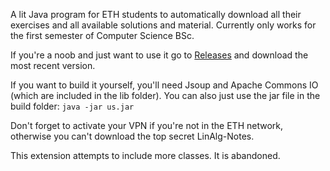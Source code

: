 A lit Java program for ETH students to automatically download all their exercises and all available solutions and material.
Currently only works for the first semester of Computer Science BSc.

If you're a noob and just want to use it go to [Releases](https://gitlab.ethz.ch/dominik/uebungsscraper-java/tags) and download the most recent version.

If you want to build it yourself, you'll need Jsoup and Apache Commons IO (which are included in the lib folder).
You can also just use the jar file in the build folder: `java -jar us.jar`

Don't forget to activate your VPN if you're not in the ETH network, otherwise you can't download the top secret LinAlg-Notes.

This extension attempts to include more classes. It is abandoned.
